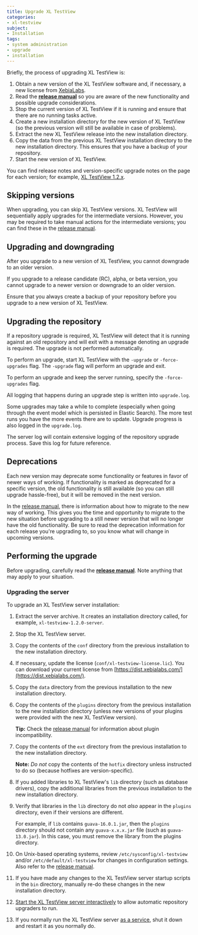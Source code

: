 ```yaml
---
title: Upgrade XL TestView
categories:
- xl-testview
subject:
- Installation
tags:
- system administration
- upgrade
- installation
---
```


Briefly, the process of upgrading XL TestView is:

1. Obtain a new version of the XL TestView software and, if necessary, a new license from [XebiaLabs](https://dist.xebialabs.com/).
1. Read the [**release manual**](/xl-testview/latest/releasemanual.html) so you are aware of the new functionality and possible upgrade considerations.
1. Stop the current version of XL TestView if it is running and ensure that there are no running tasks active.
1. Create a new installation directory for the new version of XL TestView (so the previous version will still be available in case of problems).
1. Extract the new XL TestView release into the new installation directory.
1. Copy the data from the previous XL TestView installation directory to the new installation directory. This ensures that you have a backup of your repository.
1. Start the new version of XL TestView.

You can find release notes and version-specific upgrade notes on the page for each version; for example, [XL TestView 1.2.x](/xl-testview/1.2.x/).

## Skipping versions

When upgrading, you can skip XL TestView versions. XL TestView will sequentially apply upgrades for the intermediate versions. However, you may be required to take manual actions for the intermediate versions; you can find these in the [release manual](/xl-testview/latest/releasemanual.html).

## Upgrading and downgrading

After you upgrade to a new version of XL TestView, you cannot downgrade to an older version.

If you upgrade to a release candidate (RC), alpha, or beta version, you cannot upgrade to a newer version or downgrade to an older version.

Ensure that you always create a backup of your repository before you upgrade to a new version of XL TestView.

## Upgrading the repository

If a repository upgrade is required, XL TestView will detect that it is running against an old repository and will exit with a message denoting an upgrade is required. The upgrade is not performed automatically.

To perform an upgrade, start XL TestView with the `-upgrade` or `-force-upgrades` flag. The `-upgrade` flag will perform an upgrade and exit. 

To perform an upgrade and keep the server running, specify the `-force-upgrades` flag.

All logging that happens during an upgrade step is written into `upgrade.log`.

Some upgrades may take a while to complete (especially when going through the event model which is persisted in Elastic Search). The more test runs you have the more events there are to update. Upgrade progress is also logged in the `upgrade.log`. 

The server log will contain extensive logging of the repository upgrade process. Save this log for future reference.

## Deprecations

Each new version may deprecate some functionality or features in favor of newer ways of working. If functionality is marked as deprecated for a specific version, the old functionality is still available (so you can still upgrade hassle-free), but it will be removed in the next version.

In the [release manual](/xl-testview/latest/releasemanual.html), there is information about how to migrate to the new way of working. This gives you the time and opportunity to migrate to the new situation before upgrading to a still newer version that will no longer have the old functionality. Be sure to read the deprecation information for each release you're upgrading to, so you know what will change in upcoming versions.

## Performing the upgrade

Before upgrading, carefully read the [**release manual**](/xl-testview/latest/releasemanual.html). Note anything that may apply to your situation.

### Upgrading the server

To upgrade an XL TestView server installation:

1. Extract the server archive. It creates an installation directory called, for example, `xl-testview-1.2.0-server`.

1. Stop the XL TestView server.

1. Copy the contents of the `conf` directory from the previous installation to the new installation directory.

1. If necessary, update the license (`conf/xl-testview-license.lic`). You can download your current license from [https://dist.xebialabs.com/](https://dist.xebialabs.com/).

1. Copy the `data` directory from the previous installation to the new installation directory.

1. Copy the contents of the `plugins` directory from the previous installation to the new installation directory (unless new versions of your plugins were provided with the new XL TestView version).

    **Tip:** Check the [release manual](/xl-testview/latest/releasemanual.html) for information about plugin incompatibility.

1. Copy the contents of the `ext` directory from the previous installation to the new installation directory.

    **Note:** *Do not* copy the contents of the `hotfix` directory unless instructed to do so (because hotfixes are version-specific).

1. If you added libraries to XL TestView's `lib` directory (such as database drivers), copy the additional libraries from the previous installation to the new installation directory.

1. Verify that libraries in the `lib` directory do not *also* appear in the `plugins` directory, even if their versions are different.

    For example, if `lib` contains `guava-16.0.1.jar`, then the `plugins` directory should not contain any `guava-x.x.x.jar` file (such as `guava-13.0.jar`). In this case, you must remove the library from the plugins directory.

1. On Unix-based operating systems, review `/etc/sysconfig/xl-testview` and/or `/etc/default/xl-testview` for changes in configuration settings. Also refer to the [release manual](/xl-testview/latest/releasemanual.html).

1. If you have made any changes to the XL TestView server startup scripts in the `bin` directory, manually re-do these changes in the new installation directory.

1. [Start the XL TestView server interactively](/xl-testview/how-to/start.html) to allow automatic repository upgraders to run.

1. If you normally run the XL TestView server [as a service](/xl-testview/how-to/install-xl-testview-as-a-service.html), shut it down and restart it as you normally do.
